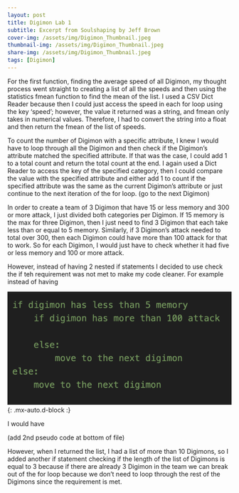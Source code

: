 ```yaml
---
layout: post
title: Digimon Lab 1
subtitle: Excerpt from Soulshaping by Jeff Brown
cover-img: /assets/img/Digimon_Thumbnail.jpeg
thumbnail-img: /assets/img/Digimon_Thumbnail.jpeg
share-img: /assets/img/Digimon_Thumbnail.jpeg
tags: [Digimon]
---
```

For the first function, finding the average speed of all Digimon, my thought process went straight to creating a list of all the speeds and then using the statistics fmean function to find the mean of the list. I used a CSV Dict Reader because then I could just access the speed in each for loop using the key ‘speed’; however, the value it returned was a string, and fmean only takes in numerical values. Therefore, I had to convert the string into a float and then return the fmean of the list of speeds.

To count the number of Digimon with a specific attribute, I knew I would have to loop through all the Digimon and then check if the Digimon’s attribute matched the specified attribute. If that was the case, I could add 1 to a total count and return the total count at the end. I again used a Dict Reader to access the key of the specified category, then I could compare the value with the specified attribute and either add 1 to count if the specified attribute was the same as the current Digimon’s attribute or just continue to the next iteration of the for loop. (go to the next Digimon)


In order to create a team of 3 Digimon that have 15 or less memory and 300 or more attack, I just divided both categories per Digimon. If 15 memory is the max for three Digimon, then I just need to find 3 Digimon that each take less than or equal to 5 memory. Similarly, if 3 Digimon’s attack needed to total over 300, then each Digimon could have more than 100 attack for that to work. So for each Digimon, I would just have to check whether it had five or less memory and 100 or more attack. 

However, instead of having 2 nested if statements I decided to use check the if teh requirement was not met to make my code cleaner. For example instead of having 

![Pseudocode1](../assets/img/Pseudocode1.png){: .mx-auto.d-block :}

I would have 

(add 2nd pseudo code at bottom of file)

 However, when I returned the list, I had a list of more than 10 Digimons, so I added another if statement checking if the length of the list of Digimons is equal to 3 because if there are already 3 Digimon in the team we can break out of the for loop because we don’t need to loop through the rest of the Digimons since the requirement is met.

